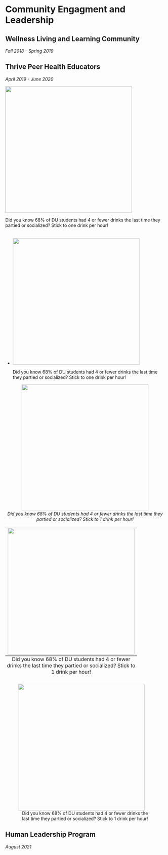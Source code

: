 # Community Engagment and Leadership
## Wellness Living and Learning Community
<i>Fall 2018 - Spring 2019</i>
## Thrive Peer Health Educators
<i>April 2019 - June 2020</i>

<table>
   <tr><img src="https://user-images.githubusercontent.com/91146906/151018455-c85f1384-062c-466b-ac52-d338eb03a261.jpg" width="400">
      <p>Did you know 68% of DU students had 4 or fewer drinks the last time they partied or socialized? Stick to one drink per hour!</p>
   </tr>
</table>


<ul>
   <li>
      <img src="https://user-images.githubusercontent.com/91146906/151018455-c85f1384-062c-466b-ac52-d338eb03a261.jpg" width="400">
      <p>Did you know 68% of DU students had 4 or fewer drinks the last time they partied or socialized? Stick to one drink per hour!</p>
   </li>
</ul>

<p align="center">
   <img src="https://user-images.githubusercontent.com/91146906/151018455-c85f1384-062c-466b-ac52-d338eb03a261.jpg" width="400">
   <br><em wrap="hard">Did you know 68% of DU students had 4 or fewer drinks the last time they partied or socialized? Stick to 1 drink per hour!</em>
</p>
                                                                                                                               

<table class="image" cellspacing="0" cellpadding="0">
  <caption align="bottom">Did you know 68% of DU students had 4 or fewer drinks the last time they partied or socialized? Stick to 1 drink per hour!</caption>
  <tr><td><img src="https://user-images.githubusercontent.com/91146906/151018455-c85f1384-062c-466b-ac52-d338eb03a261.jpg" width="400"></td></tr>
</table>

<figure>
  <img src="https://user-images.githubusercontent.com/91146906/151018455-c85f1384-062c-466b-ac52-d338eb03a261.jpg" width="400">
  <figcaption style="text-align: center">Did you know 68% of DU students had 4 or fewer drinks the last time they partied or socialized? Stick to 1 drink per hour!</figcaption>
</figure>

## Human Leadership Program
<i>August 2021</i>
